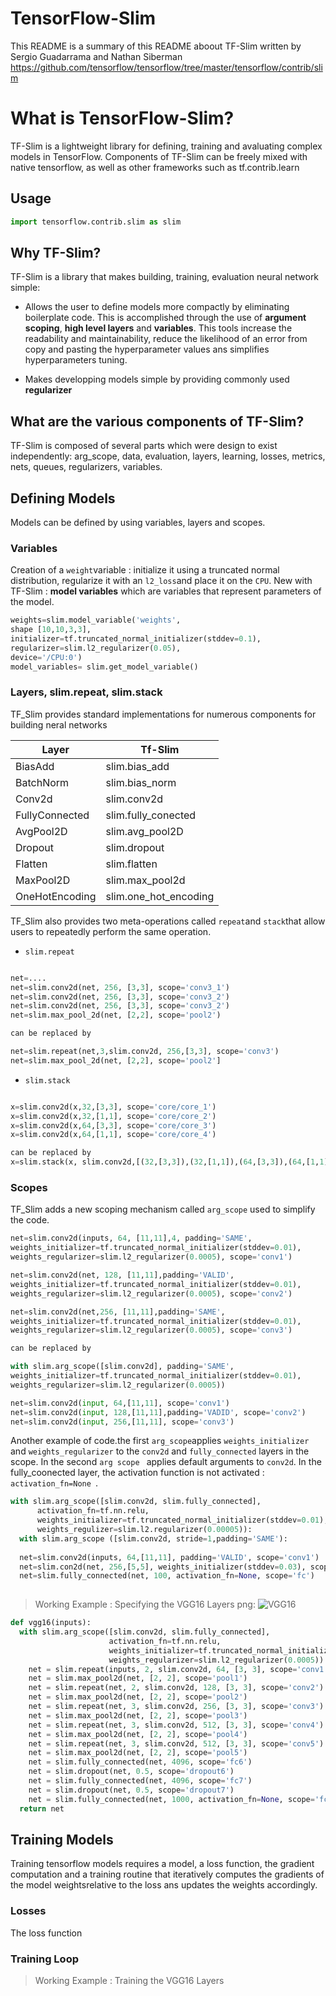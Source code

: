 # TensorFlow-Slim 

This README is a summary of this README aboout TF-Slim written by Sergio Guadarrama and Nathan Siberman https://github.com/tensorflow/tensorflow/tree/master/tensorflow/contrib/slim

# What is TensorFlow-Slim? 
TF-Slim is a lightweight library for defining, training and avaluating complex models in TensorFlow. 
Components of TF-Slim can be freely mixed with native tensorflow, as well as other frameworks such as tf.contrib.learn 

## Usage 

```python
import tensorflow.contrib.slim as slim 
```

## Why TF-Slim? 

TF-Slim is a library that makes building, training, evaluation neural network simple: 

* Allows the user to define models more compactly by eliminating boilerplate code. This is accomplished through the use of   **argument scoping**, **high level layers** and **variables**. This tools increase the readability and maintainability, reduce the likelihood of an error from copy and pasting the hyperparameter values ans simplifies hyperparameters tuning. 

* Makes developping models simple by providing commonly used **regularizer** 


## What are the various components of TF-Slim? 

TF-Slim is composed of several parts which were design to exist independently: arg_scope, data, evaluation, layers, learning, losses, metrics, nets, queues, regularizers, variables. 

## Defining Models 

Models can be defined by using variables, layers and scopes. 

### Variables 
Creation of a ```weight```variable : initialize it using a truncated normal distribution, regularize it with an ```l2_loss```and place it on the ``` CPU ```. New with TF-Slim : **model variables** which are  variables that represent parameters of the model. 

```python
weights=slim.model_variable('weights', 
shape [10,10,3,3], 
initializer=tf.truncated_normal_initializer(stddev=0.1), 
regularizer=slim.l2_regularizer(0.05), 
device='/CPU:0')
model_variables= slim.get_model_variable()
```

### Layers, slim.repeat, slim.stack 

TF_Slim provides standard implementations for numerous components for building neral networks 

Layer	| Tf-Slim 
------|--------
BiasAdd |slim.bias_add
BatchNorm|slim.bias_norm 
Conv2d| slim.conv2d
FullyConnected | slim.fully_conected
AvgPool2D|slim.avg_pool2D
Dropout|slim.dropout
Flatten|slim.flatten
MaxPool2D|slim.max_pool2d
OneHotEncoding|slim.one_hot_encoding

TF_Slim also provides two meta-operations called ```repeat```and ```stack```that allow users to repeatedly perform the same operation.

* ```slim.repeat ```

```python

net=....
net=slim.conv2d(net, 256, [3,3], scope='conv3_1')
net=slim.conv2d(net, 256, [3,3], scope='conv3_2')
net=slim.conv2d(net, 256, [3,3], scope='conv3_2')
net=slim.max_pool_2d(net, [2,2], scope='pool2')

can be replaced by 

net=slim.repeat(net,3,slim.conv2d, 256,[3,3], scope='conv3')
net=slim.max_pool_2d(net, [2,2], scope='pool2']

```

* ```slim.stack ```

```python

x=slim.conv2d(x,32,[3,3], scope='core/core_1')
x=slim.conv2d(x,32,[1,1], scope='core/core_2')
x=slim.conv2d(x,64,[3,3], scope='core/core_3')
x=slim.conv2d(x,64,[1,1], scope='core/core_4')

can be replaced by 
x=slim.stack(x, slim.conv2d,[(32,[3,3]),(32,[1,1]),(64,[3,3]),(64,[1,1]), scope='core']

```

### Scopes 

TF_Slim adds a new scoping mechanism called ```arg_scope``` used to simplify the code. 

````python 
net=slim.conv2d(inputs, 64, [11,11],4, padding='SAME', 
weights_initializer=tf.truncated_normal_initializer(stddev=0.01), 
weights_regularizer=slim.l2_regularizer(0.0005), scope='conv1')

net=slim.conv2d(net, 128, [11,11],padding='VALID', 
weights_initializer=tf.truncated_normal_initializer(stddev=0.01), 
weights_regularizer=slim.l2_regularizer(0.0005), scope='conv2')

net=slim.conv2d(net,256, [11,11],padding='SAME', 
weights_initializer=tf.truncated_normal_initializer(stddev=0.01), 
weights_regularizer=slim.l2_regularizer(0.0005), scope='conv3')

can be replaced by 

with slim.arg_scope([slim.conv2d], padding='SAME', 
weights_initializer=tf.truncated_normal_initializer(stddev=0.01), 
weights_regularizer=slim.l2_regularizer(0.0005))

net=slim.conv2d(input, 64,[11,11], scope='conv1')
net=slim.conv2d(input, 128,[11,11],padding='VADID', scope='conv2')
net=slim.conv2d(input, 256,[11,11], scope='conv3')

`````

Another example of code.the first ```arg_scope```applies ```weights_initializer``` and ```weights_regularizer``` to the ```conv2d``` and ```fully_connected``` layers in the scope. In the second ```arg scope ``` applies default arguments to 
```conv2d```. In the fully_coonected layer, the activation function is not activated : ```activation_fn=None ```. 

```python
with slim.arg_scope([slim.conv2d, slim.fully_connected],
      activation_fn=tf.nn.relu, 
      weights_initializer=tf.truncated_normal_initializer(stddev=0.01),
      weights_regulizer=slim.l2.regularizer(0.00005)):
  with slim.arg_scope ([slim.conv2d, stride=1,padding='SAME'): 
  
  net=slim.conv2d(inputs, 64,[11,11], padding='VALID', scope='conv1')
  net=slim.con2d(net, 256,[5,5], weights_initializer(stddev=0.03), scope='conv2')
  net=slim.fully_connected(net, 100, activation_fn=None, scope='fc')
  
```

> Working Example : Specifying the VGG16 Layers 
png: ![VGG16](http://book.paddlepaddle.org/03.image_classification/image/vgg16.png)


```python
def vgg16(inputs):
  with slim.arg_scope([slim.conv2d, slim.fully_connected],
                      activation_fn=tf.nn.relu,
                      weights_initializer=tf.truncated_normal_initializer(0.0, 0.01),
                      weights_regularizer=slim.l2_regularizer(0.0005)):
    net = slim.repeat(inputs, 2, slim.conv2d, 64, [3, 3], scope='conv1')
    net = slim.max_pool2d(net, [2, 2], scope='pool1')
    net = slim.repeat(net, 2, slim.conv2d, 128, [3, 3], scope='conv2')
    net = slim.max_pool2d(net, [2, 2], scope='pool2')
    net = slim.repeat(net, 3, slim.conv2d, 256, [3, 3], scope='conv3')
    net = slim.max_pool2d(net, [2, 2], scope='pool3')
    net = slim.repeat(net, 3, slim.conv2d, 512, [3, 3], scope='conv4')
    net = slim.max_pool2d(net, [2, 2], scope='pool4')
    net = slim.repeat(net, 3, slim.conv2d, 512, [3, 3], scope='conv5')
    net = slim.max_pool2d(net, [2, 2], scope='pool5')
    net = slim.fully_connected(net, 4096, scope='fc6')
    net = slim.dropout(net, 0.5, scope='dropout6')
    net = slim.fully_connected(net, 4096, scope='fc7')
    net = slim.dropout(net, 0.5, scope='dropout7')
    net = slim.fully_connected(net, 1000, activation_fn=None, scope='fc8')
  return net
```

## Training Models 

Training tensorflow models requires a model, a loss function, the gradient computation and a training routine that iteratively computes the gradients of the model weightsrelative to the loss ans updates the weights accordingly. 

### Losses 
The loss function 


### Training Loop 
> Working Example : Training the VGG16 Layers 
    
      
      
      
      
      







